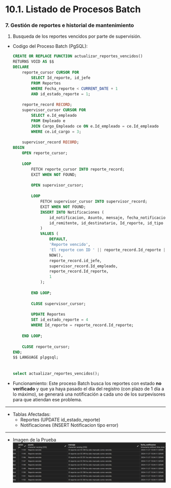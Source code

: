 # 10.1. Listado de Procesos Batch

### 7. Gestión de reportes e historial de mantenimiento

1. Busqueda de los reportes vencidos por parte de supervisión.

* Codigo del Proceso Batch (PgSQL):

    ```sql
    CREATE OR REPLACE FUNCTION actualizar_reportes_vencidos()
    RETURNS VOID AS $$
    DECLARE
        reporte_cursor CURSOR FOR
            SELECT Id_reporte, id_jefe
            FROM Reportes
            WHERE Fecha_reporte < CURRENT_DATE + 1
            AND id_estado_reporte = 1;
            
        reporte_record RECORD;
        supervisor_cursor CURSOR FOR
            SELECT e.Id_empleado
            FROM Empleado e
            JOIN Cargo_Empleado ce ON e.Id_empleado = ce.Id_empleado
            WHERE ce.id_cargo = 3;
            
        supervisor_record RECORD;
    BEGIN
        OPEN reporte_cursor;

        LOOP
            FETCH reporte_cursor INTO reporte_record;
            EXIT WHEN NOT FOUND;  

            OPEN supervisor_cursor;
            
            LOOP
                FETCH supervisor_cursor INTO supervisor_record;
                EXIT WHEN NOT FOUND; 
                INSERT INTO Notificaciones (
                    id_notificacion, Asunto, mensaje, fecha_notificacion, 
                    id_remitente, id_destinatario, Id_reporte, id_tipo
                )
                VALUES (
                    DEFAULT, 
                    'Reporte vencido',
                    'El reporte con ID ' || reporte_record.Id_reporte || ' ha sido marcado como vencido.',
                    NOW(),
                    reporte_record.id_jefe,  
                    supervisor_record.Id_empleado,  
                    reporte_record.Id_reporte,
                    1  
                );

            END LOOP;

            CLOSE supervisor_cursor;

            UPDATE Reportes
            SET id_estado_reporte = 4
            WHERE Id_reporte = reporte_record.Id_reporte;

        END LOOP;

        CLOSE reporte_cursor;
    END;
    $$ LANGUAGE plpgsql;


    select actualizar_reportes_vencidos();
    ```

* Funcionamiento: Este proceso Batch busca los reportes con estado **no verificado** y que ya haya pasado el día del registro (con plazo de 1 día a lo máximo), se generará una notificación a cada uno de los surpevisores para que atiendan ese problema.

---
* Tablas Afectadas:
    - Reportes (UPDATE id_estado_reporte)
    - Notificaciones (INSERT Notificacion tipo error)

---
* Imagen de la Prueba
![Resultado Barch](../imagenes/Prueba%20Batch%20Gestion%20Reportes%201.png)